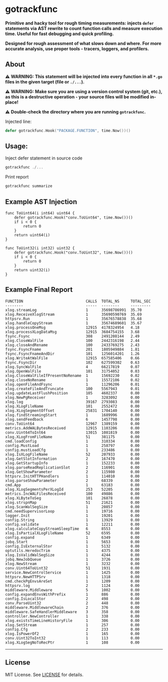 # gotrackfunc

**Primitive and hacky tool for rough timing measurements: injects `defer` statements via AST rewrite to count function
calls and measure execution time. Useful for fast debugging and quick profiling.**

**Designed for rough assessment of what slows down and where. For more accurate analysis, use proper tools - tracers,
loggers, and profilers.**

## About

⚠️ **WARNING: This statement will be injected into every function in
all `*.go` files in the given target (file or `./...`).**

⚠️ **WARNING: Make sure you are using a version control system (git, etc.), as this is a destructive operation - your
source files will be modified in-place!**

⚠️ **Double-check the directory where you are running `gotrackfunc`.**

Injected line:

```go
defer gotrackfunc.Hook("PACKAGE.FUNCTION", time.Now())()
```

## Usage:

Inject defer statement in source code

```go
gotrackfunc ./...
```

Print report

```go
gotrackfunc summarize
```

## Example AST Injection

```
func ToUint64(i int64) uint64 {
	defer gotrackfunc.Hook("conv.ToUint64", time.Now())()
	if i < 0 {
		return 0
	}
	return uint64(i)
}

func ToUint32(i int32) uint32 {
	defer gotrackfunc.Hook("conv.ToUint32", time.Now())()
	if i < 0 {
		return 0
	}
	return uint32(i)
}
```

## Example Final Report

```
FUNCTION                            CALLS  TOTAL_NS     TOTAL_SEC
--------                            -----  --------     ---------
xlog.streamLog                      1      35698786991  35.70
xlog.ReceiveXlogStream              1      35690590769  35.69
httpsrv.Run                         1      35676578838  35.68
xlog.handleCopyStream               1      35674689601  35.67
xlog.processOneMsg                  12915  4178324954   4.18
xlog.processXLogDataMsg             12915  3684754155   3.68
fsync.Fsync                         308    2491208144   2.49
xlog.CloseWalFile                   100    2442316198   2.44
xlog.closeAndRename                 100    2433769275   2.43
fsync.FsyncFname                    201    1805949884   1.81
fsync.FsyncFnameAndDir              101    1256014201   1.26
xlog.WriteAtWalFile                 12915  657585406    0.66
fsync.FsyncDir                      102    627599302    0.63
xlog.SyncWalFile                    4      66217819     0.07
xlog.OpenWalFile                    101    31754052     0.03
xlog.CloseWalFileIfPresentNoRename  1      15692230     0.02
xlog.closeNoRename                  1      15572106     0.02
xlog.openFileAndFsync               1      11296206     0.01
xlog.createFileAndTruncate          100    5567943      0.01
xlog.updateLastFlushPosition        105    4602337      0.00
xlog.NewPgReceiver                  1      3283092      0.00
xlog.log                            39167  2793083      0.00
xlog.XLogFileName                   101    2552472      0.00
xlog.XLogSegmentOffset              25831  1704140      0.00
xlog.findStreamingStart             1      1689996      0.00
xlog.sendFeedback                   6      1457798      0.00
conv.ToUint64                       12967  1389159      0.00
metrics.AddWALBytesReceived         12915  1103206      0.00
conv.Uint64ToInt64                  13015  1081819      0.00
xlog.XLogFromFileName               51     381175       0.00
cmd.loadConfig                      1      310334       0.00
config.MustLoad                     1      258797       0.00
config.mustLoadCfg                  1      233486       0.00
xlog.IsXLogFileName                 52     207933       0.00
xlog.GetSlotInformation             2      167470       0.00
xlog.GetStartupInfo                 1      152233       0.00
xlog.parseReadReplicationSlot       2      116901       0.00
xlog.GetShowParameter               2      115980       0.00
httpsrv.InitHTTPHandlers            1      114010       0.00
xlog.parseShowParameter             2      68339        0.00
cmd.App                             1      63183        0.00
xlog.XLogSegmentsPerXLogId          253    52205        0.00
metrics.IncWALFilesReceived         100    49886        0.00
xlog.XLByteToSeg                    101    26878        0.00
xlog.strspnMap                      51     21621        0.00
xlog.ScanWalSegSize                 1      20857        0.00
cmd.needSupervisorLoop              1      19716        0.00
logger.Init                         1      19201        0.00
config.String                       1      13929        0.00
config.validate                     1      12211        0.00
xlog.calculateCopyStreamSleepTime   6      8553         0.00
xlog.IsPartialXLogFileName          52     6595         0.00
config.expand                       1      6349         0.00
jobq.Start                          1      5653         0.00
config.IsExternalStor               1      5132         0.00
optutils.HeredocTrim                1      4375         0.00
xlog.IsValidWalSegSize              1      4244         0.00
jobq.NewJobQueue                    1      3726         0.00
xlog.NewStream                      1      3232         0.00
conv.Uint64ToUint32                 51     1931         0.00
service.NewControlService           1      1425         0.00
httpsrv.NewHTTPSrv                  1      1318         0.00
cmd.checkPgEnvsAreSet               1      1209         0.00
httpsrv.log                         2      1124         0.00
middleware.Middleware               5      1002         0.00
config.expandEnvsWithPrefix         1      886          0.00
config.IsLocalStor                  2      498          0.00
conv.ParseUint32                    2      448          0.00
middleware.MiddlewareChain          2      376          0.00
middleware.SafeHandlerMiddleware    3      358          0.00
controller.NewController            1      338          0.00
xlog.existsTimeLineHistoryFile      1      306          0.00
xlog.SetStream                      1      257          0.00
config.Cfg                          2      233          0.00
xlog.IsPowerOf2                     1      165          0.00
conv.Uint32ToInt32                  1      113          0.00
xlog.XLogSegNoToRecPtr              1      108          0.00
```

---

## License

MIT License. See [LICENSE](./LICENSE) for details.
